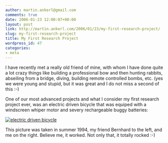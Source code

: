 ```yaml
---
author: martin.ankerl@gmail.com
comments: true
date: 2006-01-23 12:00:07+00:00
layout: post
link: http://martin.ankerl.com/2006/01/23/my-first-research-project/
slug: my-first-research-project
title: My First Research Project
wordpress_id: 47
categories:
- meta
---
```




I have recently met a really old friend of mine, with whom I have done quite a lot crazy things like building a professional bow and then hunting rabbits, abseiling from a bridge, diving, building remote controlled bombs, etc. (yes we were young and stupid, but it was great and I do not miss a second of this :-)

One of our most advanced projects and what I consider my first research project ever, was an electric driven bicycle that was equiped with a windscreen whiper motor and severy rechargeable buggy batteries:


[![electric driven bicycle](/files/rad_small.jpg)](/files/rad_mit_buggyakku.jpg)


This picture was taken in summer 1994, my friend Bernhard to the left, and me on the right. Believe me, it worked. Not only that, it totally rocked :-)
